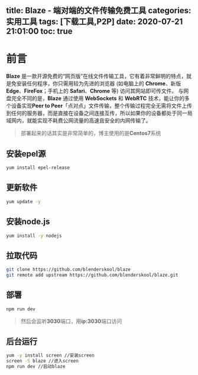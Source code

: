 title: Blaze - 端对端的文件传输免费工具
categories: 实用工具
tags: [下载工具,P2P]
date: 2020-07-21 21:01:00
toc: true
---
# 前言
**Blaze** 是一款开源免费的“网页版”在线文件传输工具，它有着非常鲜明的特点，就是免安装任何程序，你只需用较为先进的浏览器 (如电脑上的 **Chrome**、新版 **Edge**、**FireFox**；手机上的 **Safari**、**Chrome** 等) 访问其网站即可传文件。
与网盘完全不同的是，**Blaze** 通过使用 **WebSockets** 和 **WebRTC** 技术，能让你的多个设备实现**Peer to Peer**「点对点」文件传输，整个传输过程完全无需将文件上传到任何的服务器，而是直接在设备之间连接互传，所以如果你的设备都处于同一局域网内，就能实现不耗费公网流量的高速且安全的内网传输了。
<!-- more -->
>部署起来的话其实是非常简单的，博主使用的是**Centos7**系统

## 安装epel源
```bash
yum install epel-release
```
## 更新软件
```bash
yum update -y
```
## 安装node.js
```bash
yum install -y nodejs
```
## 拉取代码
```bash
git clone https://github.com/blenderskool/blaze
git remote add upstream https://github.com/blenderskool/blaze.git
```
## 部署
```bash
npm run dev
```
>然后会监听**3030**端口，用**ip:3030**端口访问

## 后台运行
```bash
yum -y install screen //安装screen
screen -S blaze //进入screen
npm run dev //启动blaze
```

